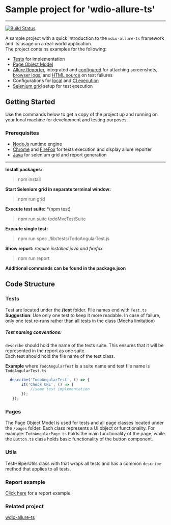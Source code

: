 # Sample project for 'wdio-allure-ts'
------------
[![Build Status](https://travis-ci.org/cloudinary/wdio-allure-ts-example.svg?branch=master)](https://travis-ci.org/cloudinary/wdio-allure-ts-example)

A sample project with a quick introduction to the `wdio-allure-ts` framework and its usage on a real-world application.  
The project contains examples for the following:
* [Tests](https://github.com/cloudinary/wdio-allure-ts-example/tree/master/src/tests) for implementation
* [Page Object Model](https://github.com/cloudinary/wdio-allure-ts-example/tree/master/src/pages)
* [Allure Reporter](http://allure.qatools.ru), integrated and [configured](https://github.com/cloudinary/wdio-allure-ts-example/blob/0edb5c064cee25ecd41cc85b41aa1cc7caca7ae0/wdio.conf.js#L159) for attaching screenshots, [browser logs](https://github.com/cloudinary/wdio-allure-ts-example/blob/0edb5c064cee25ecd41cc85b41aa1cc7caca7ae0/wdio.conf.js#L260), and [HTML source](https://github.com/cloudinary/wdio-allure-ts-example/blob/0edb5c064cee25ecd41cc85b41aa1cc7caca7ae0/wdio.conf.js#L268) on test failures
* Configurations for [local](https://github.com/cloudinary/wdio-allure-ts-example/blob/master/wdio.dev.conf.js) and [CI execution](https://github.com/cloudinary/wdio-allure-ts-example/blob/master/wdio.ci.conf.js)
* [Selenium grid](https://github.com/angular/webdriver-manager) setup for test execution

## Getting Started
Use the commands below to get a copy of the project up and running on your local machine for development and testing purposes.
### Prerequisites

* [NodeJs](https://nodejs.org/en/ "NodeJs") runtime engine
* [Chrome](https://www.google.com/chrome/ "Chrome") and [FireFox](https://www.mozilla.org/en-US/ "FireFox")  for tests execution and display allure reporter
* [Java](http://www.oracle.com/technetwork/java/index.html "Java") for selenium grid and report generation 

------------
**Install packages:**
> npm install

**Start Selenium grid in separate terminal window:**
> npm run grid

**Execute test suite:** *(npm test)
> npm run suite todoMvcTestSuite

**Execute single test:**
> npm run spec ./lib/tests/TodoAngularTest.js

**Show report:** *require installed java and firefox*
> npm run report


**Additional commands can be found in the package.json**
## Code Structure

### Tests
Test are located under the **/test** folder. File names end with `Test.ts` <br/>
**Suggestion**: Use only one test to keep it more readable. In case of failure, only one test re-runs rather than all tests in the  class (Mocha limitation)

##### Test naming conventions:
`describe` should hold the name of the tests suite. This ensures that it will be represented in the report as one suite.
<br/> Each test should hold the file name of the test class.

**Example** where `TodoAngularTest` is a suite name and test file name is `TodoAngularTest.ts`
 ```javascript
   describe('TodoAngularTest', () => {
        it('Check URL', () => {
            //some test implementation
        });
    });
```
### Pages
The Page Object Model is used for tests and all page classes located under the `/pages` folder. Each class represents a UI object or functionality.
For example: `TodoAngularPage.ts` holds the main functionality of the page, while the `Button.ts` class holds basic functionality of the button component.

### Utils
TestHelperUtils class with that wraps all tests and has a common `describe` method that applies to all tests.

### Report example
[Click here](https://cloudinary.github.io/wdio-allure-ts-example/allure-report/index.html "Click")  for a report example.

### Related project
[wdio-allure-ts](https://github.com/cloudinary/wdio-allure-ts)
